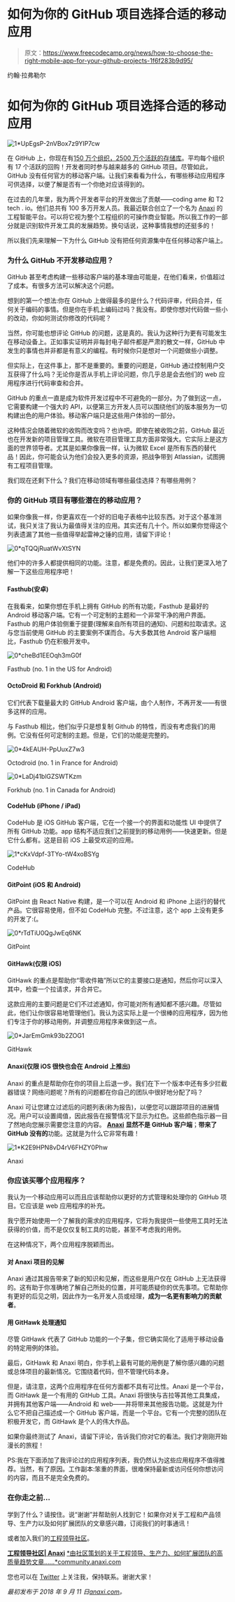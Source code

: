 # 如何为你的 GitHub 项目选择合适的移动应用

> 原文：<https://www.freecodecamp.org/news/how-to-choose-the-right-mobile-app-for-your-github-projects-1f6f283b9d95/>

约翰·拉弗勒尔

# 如何为你的 GitHub 项目选择合适的移动应用

![1*UpEgsP-2nVBox7z9YIP7cw](img/804fa4f2056f419d86595f68749f2bd2.png)

在 GitHub 上，你现在有[150 万个组织，2500 万个活跃的存储库](https://octoverse.github.com/)。平均每个组织有 17 个活跃的回购！开发者同时参与越来越多的 GitHub 项目。尽管如此，GitHub 没有任何官方的移动客户端。让我们来看看为什么，有哪些移动应用程序可供选择，以便了解是否有一个你绝对应该得到的。

在过去的几年里，我为两个开发者平台的开发做出了贡献——coding ame 和 T2 tech . io。他们总共有 100 多万开发人员。我最近联合创立了一个名为 [Anaxi](http://anaxi.com) 的工程智能平台。可以将它视为整个工程组织的可操作商业智能。所以我工作的一部分就是识别软件开发工具的发展趋势。换句话说，这种事情我想的还挺多的！

所以我们先来理解一下为什么 GitHub 没有把任何资源集中在任何移动客户端上。

### 为什么 GitHub 不开发移动应用？

GitHub 甚至考虑构建一些移动客户端的基本理由可能是，在他们看来，价值超过了成本。有很多方法可以解决这个问题。

想到的第一个想法:你在 GitHub 上做得最多的是什么？代码评审，代码合并，任何关于编码的事情。但是你在手机上编码过吗？我没有。即使你想对代码做一些小的改动，你如何测试你修改的代码呢？

当然，你可能也想评论 GitHub 的问题，这是真的。我认为这种行为更有可能发生在移动设备上。正如事实证明并非每封电子邮件都是严肃的散文一样，GitHub 中发生的事情也并非都是有意义的编程。有时候你只是想对一个问题做些小调整。

但实际上，在这件事上，那不是重要的。重要的问题是，GitHub 通过控制用户交互获得了什么吗？无论你是否从手机上评论问题，你几乎总是会去他们的 web 应用程序进行代码审查和合并。

GitHub 的重点一直是成为软件开发过程中不可避免的一部分。为了做到这一点，它需要构建一个强大的 API，以便第三方开发人员可以围绕他们的版本服务为一切构建出色的用户体验。移动客户端只是这些用户体验的一部分。

这种情况会随着微软的收购而改变吗？也许吧。即使在被收购之前，GitHub 最近也在开发新的项目管理工具。微软在项目管理工具方面非常强大。它实际上是这方面的世界领导者。尤其是如果你像我一样，认为微软 Excel 是所有东西的替代品！因此，你可能会认为他们会投入更多的资源，把战争带到 Atlassian，试图拥有工程项目管理。

我们现在还剩下什么？我们在移动领域有哪些最佳选择？有哪些用例？

### 你的 GitHub 项目有哪些潜在的移动应用？

如果你像我一样，你更喜欢在一个好的旧电子表格中比较东西。对于这个基准测试，我只关注了我认为最值得关注的应用。其实还有几十个。所以如果你觉得这个列表遗漏了其他一些值得举起雷神之锤的应用，请留下评论！

![0*qTQQjRuatWvXtSYN](img/88aaea15cbc20e5ebda4b49c43fcb70f.png)

他们中的许多人都提供相同的功能。注意，都是免费的。因此，让我们更深入地了解一下这些应用程序吧！

#### Fasthub(安卓)

在我看来，如果你想在手机上拥有 GitHub 的所有功能，Fasthub 是最好的 Android 移动客户端。它有一个可定制的主题和一个非常干净的用户界面。Fasthub 的用户体验侧重于提要(理解来自所有项目的通知)、问题和拉取请求。这与您当前使用 GitHub 的主要案例不谋而合。与大多数其他 Android 客户端相比，Fasthub 仍在积极开发中。

![0*cheBd1EEOqh3mG0f](img/4de2d9c1489742dd744985e1ba79c621.png)

Fasthub (no. 1 in the US for Android)

#### OctoDroid 和 Forkhub (Android)

它们代表下载量最大的 GitHub Android 客户端，由个人制作，不再开发——有很多这样的应用。

与 Fasthub 相比，他们似乎只是想复制 Github 的特性，而没有考虑我们的用例。它没有任何可定制的主题。但是，它们的功能是完整的。

![0*4kEAUH-PpUuxZ7w3](img/0362054cfe512e3c22514368d00e0990.png)

Octodroid (no. 1 in France for Android)

![0*LaDj41blGZSWTKzm](img/785f90f19e3dea8cd0adedd7da84b231.png)

Forkhub (no. 1 in Canada for Android)

#### CodeHub (iPhone / iPad)

CodeHub 是 iOS GitHub 客户端，它在一个接一个的界面和功能性 UI 中提供了所有 GitHub 功能。app 结构不适应我们之前提到的移动用例——快速更新。但是它什么都有。这是目前 iOS 上最受欢迎的应用。

![1*cKxVdpf-3TYo-tW4xoBSYg](img/b97bca8be60b3ef7d9c1e809f1a703a4.png)

CodeHub

#### GitPoint (iOS 和 Android)

GitPoint 由 React Native 构建，是一个可以在 Android 和 iPhone 上运行的替代产品。它很容易使用，但不如 CodeHub 完整。不过注意，这个 app 上没有更多的开发了:(。

![0*rTdTiU0QgJwEq6NK](img/7e6d8c0ccb55b102bb8253fa7e040df8.png)

GitPoint

#### GitHawk(仅限 iOS)

GitHawk 的重点是帮助你“零收件箱”所以它的主要接口是通知，然后你可以深入其中，检查一个拉请求，并合并它。

这款应用的主要问题是它们不过滤通知，你可能对所有通知都不感兴趣。尽管如此，他们让你很容易地管理他们。我认为这实际上是一个很棒的应用程序，因为他们专注于你的移动用例，并调整应用程序来做到这一点。

![0*JarEmGmk93b2ZOG1](img/c8ec05a6426e81a31fa516aa50a3ee43.png)

GitHawk

#### Anaxi(仅限 iOS 很快也会在 Android 上推出)

Anaxi 的重点是帮助你在你的项目上后退一步。我们在下一个版本中还有多少拦截器错误？网络问题呢？所有的问题都在你自己的团队中很好地分配了吗？

Anaxi 可让您建立过滤后的问题列表(称为报告)，以便您可以跟踪项目的进展情况。用户可以设置阈值，因此报告在报警情况下显示为红色。这些颜色指示器一目了然地向您展示需要您注意的内容。 [**Anaxi**](https://itunes.apple.com/us/app/anaxi/id1317529886?mt=8) **显然不是 GitHub 客户端**；**带来了 GitHub 没有的**功能。这就是为什么它非常有趣！

![1*K2E9HPN8vD4rV6FHZY0Phw](img/1a457b765fb42f890ce1d8be8d250266.png)

Anaxi

### 你应该买哪个应用程序？

我认为一个移动应用可以而且应该帮助你以更好的方式管理和处理你的 GitHub 项目。它应该是 web 应用程序的补充。

我宁愿开始使用一个了解我的需求的应用程序，它将为我提供一些使用工具时无法获得的价值，而不是仅仅复制工具的功能，甚至不考虑我的用例。

在这种情况下，两个应用程序脱颖而出。

#### 对 Anaxi 项目的见解

Anaxi 通过其报告带来了新的知识和见解，而这些是用户仅在 GitHub 上无法获得的。这有助于你准确地了解自己所处的位置，并可能质疑你的优先事项。它帮助你有更好的后见之明，因此作为一名开发人员或经理，**成为一名更有影响力的贡献者**。

#### 用 GitHawk 处理通知

尽管 GitHawk 代表了 GitHub 功能的一个子集，但它确实简化了适用于移动设备的特定用例的体验。

最后，GitHawk 和 Anaxi 明白，你手机上最有可能的用例是了解你感兴趣的问题或总体项目的最新情况。它围绕着代码，但不管理代码本身。

但是，请注意，这两个应用程序在任何方面都不具有可比性。Anaxi 是一个平台，而 GitHawk 是一个有用的 GitHub 工具。Anaxi 将很快与吉拉等其他工具集成，并拥有其他客户端——Android 和 web——并将带来其他报告功能。这就是为什么它不把自己描述成一个 GitHub 客户端，而是一个平台。它有一个完整的团队在积极开发它，而 GitHawk 是个人的伟大作品。

如果你最终测试了 Anaxi，请留下评论，告诉我们你对它的看法。我们才刚刚开始漫长的旅程！

PS:我在下面添加了我评论过的应用程序列表，我仍然认为这些应用程序不值得推荐。当然，有了原因。工作副本:笨重的界面，很难保持最新或访问任何你想访问的内容，而且不是完全免费的。

### 在你走之前…

学到了什么？请按住。说“谢谢”并帮助别人找到它！如果你对关于工程和产品领导、生产力以及如何扩展团队的文章感兴趣，订阅我们的时事通讯！

或者加入我们的[工程领导社区](https://community.anaxi.com/#interested-in-weekly-bytes)。

[**工程领导社区| Anaxi**](https://community.anaxi.com/#interested-in-weekly-bytes)
[*由社区策划的关于工程领导、生产力、如何扩展团队的高质量趋势文章……*community.anaxi.com](https://community.anaxi.com/#interested-in-weekly-bytes)

您也可以在 [Twitter](http://twitter.com/JeanLafleur) 上关注我，保持联系。谢谢大家！

*最初发布于 2018 年 9 月 11 日[anaxi.com](https://anaxi.com/blog/2018/09/11/the-one-app-you-need-to-get-on-top-of-your-github-projects/)。*